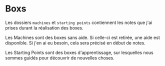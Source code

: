 # Boxs

Les dossiers `machines` et `starting points` contiennent les notes que j'ai prises durant la réalisation des boxes.<br/>

Les Machines sont des boxes sans aide. Si celle-ci est retirée, une aide est disponible. Si j'en ai eu besoin, cela sera précisé en début de notes.<br/>

Les Starting Points sont des boxes d'apprentissage, sur lesquelles nous sommes guidés pour découvrir de nouvelles choses.

